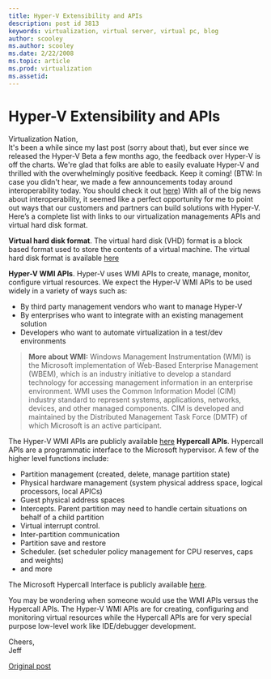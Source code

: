```yaml
---
title: Hyper-V Extensibility and APIs
description: post id 3813
keywords: virtualization, virtual server, virtual pc, blog
author: scooley
ms.author: scooley
ms.date: 2/22/2008
ms.topic: article
ms.prod: virtualization
ms.assetid: 
---
```


# Hyper-V Extensibility and APIs

Virtualization Nation,  
It's been a while since my last post (sorry about that), but ever since we released the Hyper-V Beta a few months ago, the feedback over Hyper-V is off the charts. We're glad that folks are able to easily evaluate Hyper-V and thrilled with the overwhelmingly positive feedback. Keep it coming! (BTW: In case you didn't hear, we made a few announcements today around interoperability today. You should check it out [here](https://www.microsoft.com/presspass/press/2008/feb08/02-21ExpandInteroperabilityPR.mspx)) With all of the big news about interoperability, it seemed like a perfect opportunity for me to point out ways that our customers and partners can build solutions with Hyper-V. Here’s a complete list with links to our virtualization managements APIs and virtual hard disk format.

**Virtual hard disk format**. The virtual hard disk (VHD) format is a block based format used to store the contents of a virtual machine. The virtual hard disk format is available [here](https://www.microsoft.com/windowsserversystem/virtualserver/techinfo/vhdspec.mspx) 

**Hyper-V WMI APIs**. Hyper-V uses WMI APIs to create, manage, monitor, configure virtual resources. We expect the Hyper-V WMI APIs to be used widely in a variety of ways such as:

* By third party management vendors who want to manage Hyper-V
* By enterprises who want to integrate with an existing management solution
* Developers who want to automate virtualization in a test/dev environments

> **More about WMI:** Windows Management Instrumentation (WMI) is the Microsoft implementation of Web-Based Enterprise Management (WBEM), which is an industry initiative to develop a standard technology for accessing management information in an enterprise environment. WMI uses the Common Information Model (CIM) industry standard to represent systems, applications, networks, devices, and other managed components. CIM is developed and maintained by the Distributed Management Task Force (DMTF) of which Microsoft is an active participant.

The Hyper-V WMI APIs are publicly available [here](https://msdn2.microsoft.com/en-us/library/cc136992(VS.85).aspx) **Hypercall APIs**.  Hypercall APIs are a programmatic interface to the Microsoft hypervisor. A few of the higher level functions include:

* Partition management (created, delete, manage partition state)
* Physical hardware management (system physical address space, logical processors, local APICs)
* Guest physical address spaces
* Intercepts. Parent partition may need to handle certain situations on behalf of a child partition
* Virtual interrupt control.
* Inter-partition communication
* Partition save and restore
* Scheduler. (set scheduler policy management for CPU reserves, caps and weights)
* and more

The Microsoft Hypercall Interface is publicly available [here](https://www.microsoft.com/downloads/details.aspx?FamilyID=91E2E518-C62C-4FF2-8E50-3A37EA4100F5&displaylang=en).

You may be wondering when someone would use the WMI APIs versus the Hypercall APIs. The Hyper-V WMI APIs are for creating, configuring and monitoring virtual resources while the Hypercall APIs are for very special purpose low-level work like IDE/debugger development.

Cheers,   
Jeff

[Original post](https://blogs.technet.microsoft.com/virtualization/2008/02/22/hyper-v-extensibility-and-apis/)